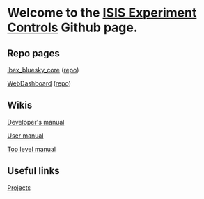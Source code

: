 # Welcome to the [ISIS Experiment Controls](https://github.com/ISISComputingGroup) Github page. 

## Repo pages 

[ibex_bluesky_core](https://isiscomputinggroup.github.io/ibex_bluesky_core/) ([repo](https://github.com/ISISComputingGroup/ibex_bluesky_core))

[WebDashboard](https://isiscomputinggroup.github.io/WebDashboard/) ([repo](https://github.com/ISISComputingGroup/WebDashboard))

## Wikis

[Developer's manual](https://github.com/ISISComputingGroup/ibex_developers_manual/wiki)

[User manual](https://github.com/ISISComputingGroup/ibex_user_manual/wiki)

[Top level manual](https://github.com/ISISComputingGroup/IBEX/wiki)

## Useful links

[Projects](https://github.com/orgs/ISISComputingGroup/projects)
